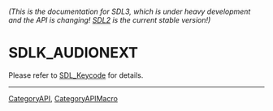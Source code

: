 ###### (This is the documentation for SDL3, which is under heavy development and the API is changing! [SDL2](https://wiki.libsdl.org/SDL2/) is the current stable version!)
# SDLK_AUDIONEXT

Please refer to [SDL_Keycode](SDL_Keycode) for details.

----
[CategoryAPI](CategoryAPI), [CategoryAPIMacro](CategoryAPIMacro)

